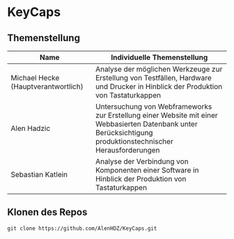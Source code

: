 # KeyCaps

## Themenstellung

| Name                                  | Individuelle Themenstellung                                                                                                                                      |
|---------------------------------------|------------------------------------------------------------------------------------------------------------------------------------------------------------------|
| Michael Hecke   (Hauptverantwortlich) | Analyse der möglichen Werkzeuge zur Erstellung von Testfällen, Hardware und Drucker in Hinblick der Produktion von Tastaturkappen                            |
| Alen Hadzic                           | Untersuchung von Webframeworks zur Erstellung einer Website mit einer Webbasierten Datenbank unter Berücksichtigung produktionstechnischer Herausforderungen |
| Sebastian Katlein                     | Analyse der Verbindung von Komponenten einer Software in Hinblick der Produktion von Tastaturkappen                                                            |


## Klonen des Repos

```
git clone https://github.com/AlenHDZ/KeyCaps.git
```

